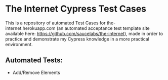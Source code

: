 # The Internet Cypress Test Cases
This is a repository of automated Test Cases for the-internet.herokuapp.com (an automated acceptance test template site available here: https://github.com/saucelabs/the-internet), made in order to practice and demonstrate my Cypress knowledge in a more practical environment.

## Automated Tests:
- Add/Remove Elements
